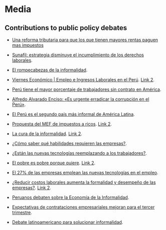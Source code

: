 # Media
## Contributions to public policy debates
- [Una reforma tributaria para que los que tienen mayores rentas paguen mas impuestos](https://larazon.pe/una-reforma-tributaria-para-que-los-que-tienen-mayores-rentas-paguen-mas-impuestos/)

- [Sunafil: estrategia disminuye el incumplimiento de los derechos laborales](https://andina.pe/agencia/noticia-sunafil-estrategia-disminuye-incumplimiento-los-derechos-laborales-915898.aspx).

- [El rompecabezas de la informalidad](http://blog.pucp.edu.pe/blog/idhal/2021/02/09/el-rompecabezas-de-la-informalidad/).

- [Viernes Económico | Empleo e Ingresos Laborales en el Perú](https://departamento.pucp.edu.pe/economia/charlas-y-conferencias/viernes-economico-empleo-e-ingresos-laborales-peru/). [Link 2](https://larazon.pe/empleo-e-ingresos-laborales-en-el-peru-en-el-viernes-economico/).

- [Perú tiene el mayor porcentaje de trabajadores sin contrato en América](https://larazon.pe/peru-tiene-el-mayor-porcentaje-de-trabajadores-sin-contrato-en-america/).

- [Alfredo Alvarado Enciso: «Es urgente erradicar la corrupción en el Perú»](https://elriohablador.wordpress.com/2022/05/03/alfredo-alvarado-enciso-es-urgente-erradicar-la-corrupcion-en-el-peru/).

- [El Perú es el segundo país más informal de América Latina](https://larazon.pe/el-peru-es-el-segundo-pais-mas-informal-de-america-latina/).

- [Propuesta del MEF de impuestos a ricos](https://larazon.pe/propuesta-del-mef-de-impuestos-a-ricos/). [Link 2](https://twitter.com/alfredoman/status/1453921517914501120).

- [La cura de la informalidad](https://larazon.pe/por-alfredo-alvarado-enciso-la-cura-de-la-informalidad/). [Link 2](https://twitter.com/alfredoman/status/1355757435034677248).

- [¿Cómo saber qué habilidades requieren las empresas?](https://blogs.iadb.org/trabajo/es/como-saber-que-habilidades-requieren-las-empresas/).

- [¿Están las nuevas tecnologías reemplazando a los trabajadores?](https://blogs.iadb.org/trabajo/es/estan-las-nuevas-tecnologias-reemplazando-a-los-trabajadores-en-peru/).

- [El pobre es pobre porque quiere](https://larazon.pe/el-pobre-es-pobre-porque-quiere/). [Link 2](https://twitter.com/alfredoman/status/1385129152391548930).

- [El 27% de las empresas emplean las nuevas tecnologías en el empleo](https://larazon.pe/el-27-de-las-empresas-emplean-las-nuevas-tecnologias-en-el-empleo/). 

- [¿Reducir costos laborales aumenta la formalidad y desempeño de las empresas?](https://larazon.pe/reducir-costos-laborales-aumenta-la-formalidad-y-desempeno-de-las-empresas/). [Link 2](https://twitter.com/alfredoman/status/1342199821873065986).

- [Peruanos debaten sobre la Economía de la Informalidad](https://larazon.pe/peruanos-debaten-sobre-la-economia-de-la-informalidad/).

- [Expectativas de contrataciones empresariales mejoran para el tercer trimestre](https://peru21.pe/economia/expectativas-contrataciones-empresariales-mejoran-tercer-trimestre-410149-noticia/).

- [Debate latinoamericano para solucionar informalidad](https://larazon.pe/debate-latinoamericano-para-solucionar-informalidad/).
